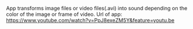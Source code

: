 App transforms image files or video files(.avi) into sound depending on the color
of the image or frame of video.
Url of app: https://www.youtube.com/watch?v=PpJ8exeZM5Y&feature=youtu.be
